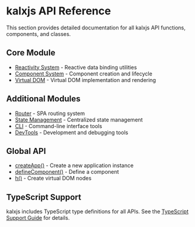 <!-- kalxjs/docs/api/README.md -->
# kalxjs API Reference

This section provides detailed documentation for all kalxjs API functions, components, and classes.

## Core Module

- [Reactivity System](./reactivity.md) - Reactive data binding utilities
- [Component System](./component.md) - Component creation and lifecycle
- [Virtual DOM](./vdom.md) - Virtual DOM implementation and rendering

## Additional Modules

- [Router](./router.md) - SPA routing system
- [State Management](./state.md) - Centralized state management
- [CLI](./cli.md) - Command-line interface tools
- [DevTools](./devtools.md) - Development and debugging tools

## Global API

- [createApp()](./global-api.md#createapp) - Create a new application instance
- [defineComponent()](./global-api.md#definecomponent) - Define a component
- [h()](./global-api.md#h) - Create virtual DOM nodes

## TypeScript Support

kalxjs includes TypeScript type definitions for all APIs. See the [TypeScript Support Guide](../guides/typescript.md) for details.